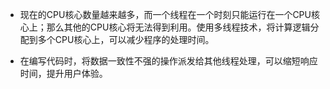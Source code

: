 - 现在的CPU核心数量越来越多，而一个线程在一个时刻只能运行在一个CPU核心上；那么其他的CPU核心将无法得到利用。使用多线程技术，将计算逻辑分配到多个CPU核心上，可以减少程序的处理时间。

- 在编写代码时，将数据一致性不强的操作派发给其他线程处理，可以缩短响应时间，提升用户体验。

